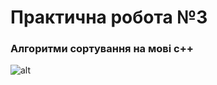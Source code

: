 # Практична робота №3 
### Алгоритми сортування на мові с++
![alt](http://ipkey.com.ua//media/k2/items/cache/a47bdb2ae5a99dc68185bc94a1d4224c_XL.jpg "shih-tzu")

